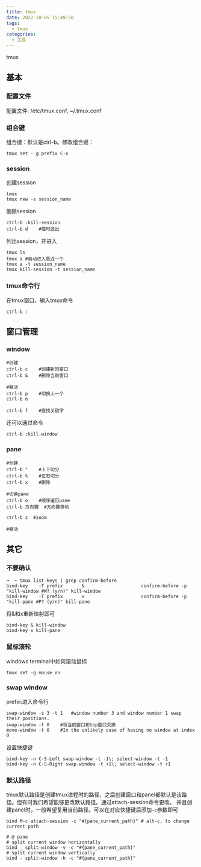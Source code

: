 ```yaml
---
title: tmux
date: 2022-10-05 15:49:50
tags:
  - tmux
categories:
  - 工具
---
```


tmux
<!-- more -->

## 基本

### 配置文件

配置文件: /etc/tmux.conf, ~/.tmux.conf

### 组合键

组合键：默认是ctrl-b。修改组合键：

```
tmux set - g prefix C-x
```

### session

创建session

```
tmux
tmux new -s session_name
```

删除session

```
ctrl-b :kill-session
ctrl-b d	#临时退出
```

列出session，并进入

```
tmux ls
tmux a #自动进入最近一个
tmux a -t session_name
tmux kill-session -t session_name
```

### tmux命令行

在tmux窗口，输入tmux命令

```
ctrl-b :
```

## 窗口管理

### window

```
#创建
ctrl-b c	#创建新的窗口
ctrl-b &	#删除当前窗口

#移动
ctrl-b p	#切换上一个
ctrl-b n

ctrl-b f	#查找关键字
```

还可以通过命令

```
ctrl-b :kill-window
```

### pane

```
#创建
ctrl-b "	#上下切分
ctrl-b %	#左右切分
ctrl-b x	#删除

#切换pane
ctrl-b o	#顺序遍历pane
ctrl-b 方向键	#方向键移动

ctrl-b z  #zoom

#移动
```



## 其它

### 不要确认

```
➜  ~ tmux list-keys | grep confirm-before
bind-key    -T prefix       &                     confirm-before -p "kill-window #W? (y/n)" kill-window
bind-key    -T prefix       x                     confirm-before -p "kill-pane #P? (y/n)" kill-pane
```

将&和x重新映射即可

```
bind-key & kill-window
bind-key x kill-pane
```

### 鼠标滚轮

windows terminal中如何滚动鼠标

```
tmux set -g mouse on
```

### swap window

prefxi:进入命令行

```
swap-window -s 3 -t 1	#window number 3 and window number 1 swap their positions.
swap-window -t 0	#将当前窗口和top窗口交换
move-window -t 0	#In the unlikely case of having no window at index 0
```

设置快捷键

```
bind-key -n C-S-Left swap-window -t -1\; select-window -t -1
bind-key -n C-S-Right swap-window -t +1\; select-window -t +1
```

### 默认路径

tmux默认路径是创建tmux进程时的路径，之后创建窗口和panel都默认是该路径。但有时我们希望能够更改默认路径。通过attach-session命令更改。
并且创建panel时，一般希望复用当前路径。可以在对应快捷键后添加`-c`参数即可

```
bind M-c attach-session -c "#{pane_current_path}" # alt-c, to change current path

# @ pane
# split current window horizontally
bind _ split-window -v -c "#{pane_current_path}"
# split current window vertically
bind - split-window -h -c "#{pane_current_path}"
```

